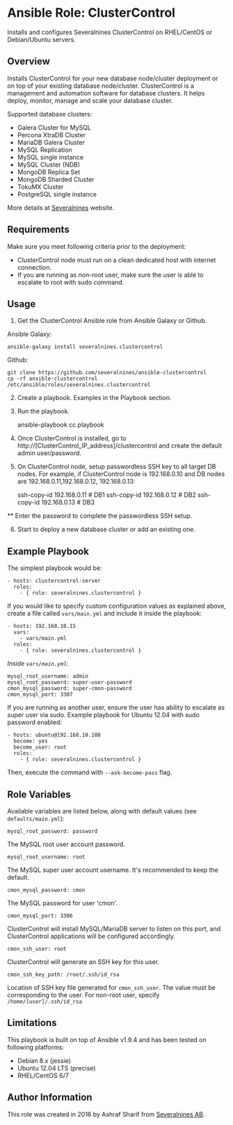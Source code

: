 # Ansible Role: ClusterControl

Installs and configures Severalnines ClusterControl on RHEL/CentOS or Debian/Ubuntu servers. 

## Overview

Installs ClusterControl for your new database node/cluster deployment or on top of your existing database node/cluster. ClusterControl is a management and automation software for database clusters. It helps deploy, monitor, manage and scale your database cluster.

Supported database clusters:

 - Galera Cluster for MySQL
 - Percona XtraDB Cluster
 - MariaDB Galera Cluster
 - MySQL Replication
 - MySQL single instance
 - MySQL Cluster (NDB)
 - MongoDB Replica Set
 - MongoDB Sharded Cluster
 - TokuMX Cluster
 - PostgreSQL single instance

More details at [Severalnines](http://www.severalnines.com) website.

## Requirements

Make sure you meet following criteria prior to the deployment:

 - ClusterControl node must run on a clean dedicated host with internet connection.
 - If you are running as non-root user, make sure the user is able to escalate to root with sudo command.

## Usage

1) Get the ClusterControl Ansible role from Ansible Galaxy or Github.

Ansible Galaxy:

    ansible-galaxy install severalnines.clustercontrol

Github:

    git clone https://github.com/severalnines/ansible-clustercontrol
    cp -rf ansible-clustercontrol /etc/ansible/roles/severalnines.clustercontrol

2) Create a playbook. Examples in the Playbook section.

3) Run the playbook.

    ansible-playbook cc.playbook

4) Once ClusterControl is installed, go to http://[ClusterControl_IP_address]/clustercontrol and create the default admin user/password.

5) On ClusterControl node, setup passwordless SSH key to all target DB nodes. For example, if ClusterControl node is 192.168.0.10 and DB nodes are 192.168.0.11,192.168.0.12, 192.168.0.13:

    ssh-copy-id 192.168.0.11 # DB1
    ssh-copy-id 192.168.0.12 # DB2
    ssh-copy-id 192.168.0.13 # DB3

** Enter the password to complete the passwordless SSH setup.

6) Start to deploy a new database cluster or add an existing one.


## Example Playbook

The simplest playbook would be:

    - hosts: clustercontrol-server
      roles:
        - { role: severalnines.clustercontrol }

If you would like to specify custom configuration values as explained above, create a file called `vars/main.yml` and include it inside the playbook:

    - hosts: 192.168.10.15
      vars:
        - vars/main.yml
      roles:
        - { role: severalnines.clustercontrol }

*Inside `vars/main.yml`*:

    mysql_root_username: admin
    mysql_root_password: super-user-password
    cmon_mysql_password: super-cmon-password
    cmon_mysql_port: 3307

If you are running as another user, ensure the user has ability to escalate as super user via sudo. Example playbook for Ubuntu 12.04 with sudo password enabled:

    - hosts: ubuntu@192.168.10.100
      become: yes
      become_user: root
      roles:
        - { role: severalnines.clustercontrol }

Then, execute the command with `--ask-become-pass` flag.

## Role Variables

Available variables are listed below, along with default values (see `defaults/main.yml`):

    mysql_root_password: password

The MySQL root user account password.

    mysql_root_username: root

The MySQL super user account username. It's recommended to keep the default.

    cmon_mysql_password: cmon

The MySQL password for user 'cmon'.

    cmon_mysql_port: 3306

ClusterControl will install MySQL/MariaDB server to listen on this port, and ClusterControl applications will be configured accordingly.

    cmon_ssh_user: root

ClusterControl will generate an SSH key for this user.

    cmon_ssh_key_path: /root/.ssh/id_rsa

Location of SSH key file generated for `cmon_ssh_user`. The value must be corresponding to the user. For non-root user, specify `/home/[user]/.ssh/id_rsa`

## Limitations

This playbook is built on top of Ansible v1.9.4 and has been tested on following platforms:

 - Debian 8.x (jessie)
 - Ubuntu 12.04 LTS (precise)
 - RHEL/CentOS 6/7

## Author Information

This role was created in 2016 by Ashraf Sharif from [Severalnines AB](http://severalnines.com/).
